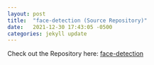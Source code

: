 ```yaml
---
layout: post
title:  "face-detection (Source Repository)"
date:   2021-12-30 17:43:05 -0500
categories: jekyll update
---
```


Check out the Repository here: [face-detection][face-detection] 

[face-detection]:   https://github.com/ak-219/face-detection
